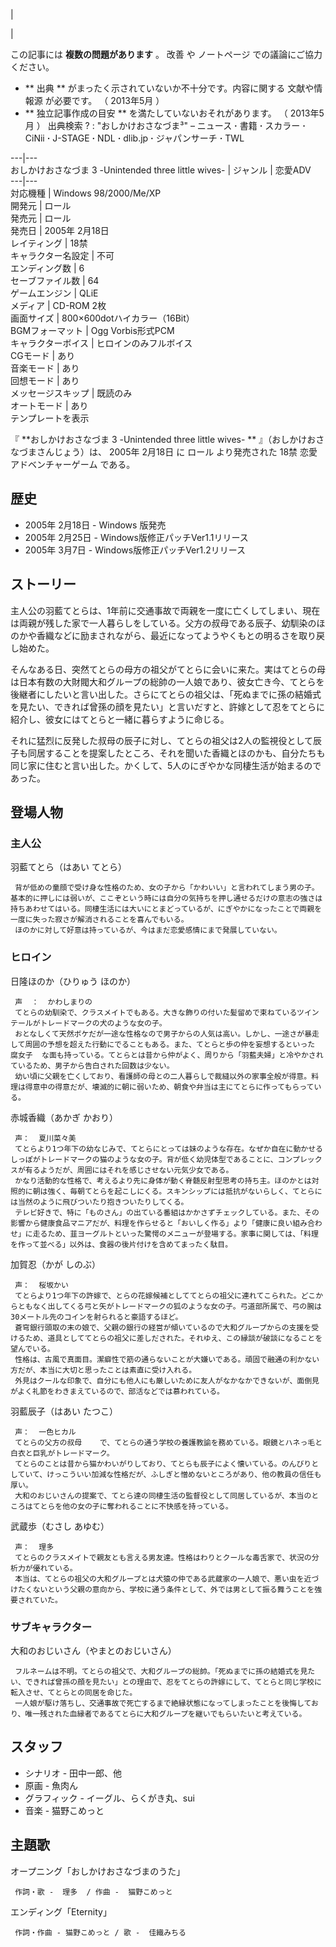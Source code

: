 |

|

この記事には **複数の問題があります** 。  改善  や  ノートページ  での議論にご協力ください。

  * ** 出典  ** がまったく示されていないか不十分です。内容に関する  文献や情報源  が必要です。  （  2013年5月  ） 
  * ** 独立記事作成の目安  ** を満たしていないおそれがあります。  （  2013年5月  ）  出典検索  ?  :  "おしかけおさなづま³"  –  ニュース  **·** 書籍  **·** スカラー  **·** CiNii  **·** J-STAGE  **·** NDL  **·** dlib.jp  **·** ジャパンサーチ  **·** TWL 

  
  
---|---  
おしかけおさなづま  3  -Unintended three little wives-  |  ジャンル  |  恋愛ADV   
---|---  
対応機種  |  Windows 98/2000/Me/XP   
開発元  |  ロール   
発売元  |  ロール   
発売日  |  2005年  2月18日   
レイティング  |  18禁   
キャラクター名設定  |  不可   
エンディング数  |  6   
セーブファイル数  |  64   
ゲームエンジン  |  QLiE     
メディア  |  CD-ROM 2枚   
画面サイズ  |  800×600dotハイカラー（16Bit）   
BGMフォーマット  |  Ogg Vorbis形式PCM   
キャラクターボイス  |  ヒロインのみフルボイス   
CGモード  |  あり   
音楽モード  |  あり   
回想モード  |  あり   
メッセージスキップ  |  既読のみ   
オートモード  |  あり   
テンプレートを表示  
  
『 **おしかけおさなづま 3  -Unintended three little wives- ** 』（おしかけおさなづまさんじょう）は、  2005年
2月18日  に  ロール  より発売された  18禁  恋愛アドベンチャーゲーム  である。

##  歴史  

  * 2005年  2月18日  \-  Windows  版発売 
  * 2005年  2月25日  \- Windows版修正パッチVer1.1リリース 
  * 2005年  3月7日  \- Windows版修正パッチVer1.2リリース 

##  ストーリー  

主人公の羽藍てとらは、1年前に交通事故で両親を一度に亡くしてしまい、現在は両親が残した家で一人暮らしをしている。父方の叔母である辰子、幼馴染のほのかや香織などに励まされながら、最近になってようやくもとの明るさを取り戻し始めた。

そんなある日、突然てとらの母方の祖父がてとらに会いに来た。実はてとらの母は日本有数の大財閥大和グループの総帥の一人娘であり、彼女亡き今、てとらを後継者にしたいと言い出した。さらにてとらの祖父は、「死ぬまでに孫の結婚式を見たい、できれば曾孫の顔を見たい」と言いだすと、許嫁として忍をてとらに紹介し、彼女にはてとらと一緒に暮らすように命じる。

それに猛烈に反発した叔母の辰子に対し、てとらの祖父は2人の監視役として辰子も同居することを提案したところ、それを聞いた香織とほのかも、自分たちも同じ家に住むと言い出した。かくして、5人のにぎやかな同棲生活が始まるのであった。

##  登場人物  

###  主人公  

羽藍てとら（はあい てとら）

     背が低めの童顔で受け身な性格のため、女の子から「かわいい」と言われてしまう男の子。基本的に押しには弱いが、ここぞという時には自分の気持ちを押し通せるだけの意志の強さは持ちあわせてはいる。同棲生活には大いにとまどっているが、にぎやかになったことで両親を一度に失った寂さが解消されることを喜んでもいる。 
     ほのかに対して好意は持っているが、今はまだ恋愛感情にまで発展していない。 

###  ヒロイン  

日隆ほのか（ひりゅう ほのか）

     声  ：  かわしまりの 
     てとらの幼馴染で、クラスメイトでもある。大きな飾りの付いた髪留めで束ねているツインテールがトレードマークの犬のような女の子。 
     おとなしくて天然ボケだが一途な性格なので男子からの人気は高い。しかし、一途さが暴走して周囲の予想を超えた行動にでることもある。また、てとらと歩の仲を妄想するといった  腐女子  な面も持っている。てとらとは昔から仲がよく、周りから「羽藍夫婦」と冷やかされているため、男子から告白された回数は少ない。 
     幼い頃に父親を亡くしており、看護師の母との二人暮らしで裁縫以外の家事全般が得意。料理は得意中の得意だが、壊滅的に朝に弱いため、朝食や弁当は主にてとらに作ってもらっている。 
赤城香織（あかぎ かおり）

     声：  夏川菜々美 
     てとらより1つ年下の幼なじみで、てとらにとっては妹のような存在。なぜか自在に動かせるしっぽがトレードマークの猫のような女の子。背が低く幼児体型であることに、コンプレックスが有るようだが、周囲にはそれを感じさせない元気少女である。 
     かなり活動的な性格で、考えるより先に身体が動く脊髄反射型思考の持ち主。ほのかとは対照的に朝は強く、毎朝てとらを起こしにくる。スキンシップには抵抗がないらしく、てとらには当然のように飛びついたり抱きついたりしてくる。 
     テレビ好きで、特に「ものさん」の出ている番組はかかさずチェックしている。また、その影響から健康食品マニアだが、料理を作らせると「おいしく作る」より「健康に良い組み合わせ」に走るため、韮ヨーグルトといった驚愕のメニューが登場する。家事に関しては、「料理を作って並べる」以外は、食器の後片付けを含めてまったく駄目。 
加賀忍（かが しのぶ）

     声：  桜坂かい 
     てとらより1つ年下の許嫁で、とらの花嫁候補としててとらの祖父に連れてこられた。どこからともなく出してくる弓と矢がトレードマークの狐のような女の子。弓道部所属で、弓の腕は30メートル先のコインを射られると豪語するほど。 
     蒼穹銀行頭取の末の娘で、父親の銀行の経営が傾いているので大和グループからの支援を受けるため、道具としててとらの祖父に差しだされた。それゆえ、この縁談が破談になることを望んでいる。 
     性格は、古風で真面目。潔癖性で筋の通らないことが大嫌いである。頑固で融通の利かない方だが、本当に大切と思ったことは素直に受け入れる。 
     外見はクールな印象で、自分にも他人にも厳しいために友人がなかなかできないが、面倒見がよく礼節をわきまえているので、部活などでは慕われている。 
羽藍辰子（はあい たつこ）

     声：  一色ヒカル 
     てとらの父方の叔母    で、てとらの通う学校の養護教諭を務めている。眼鏡とハネっ毛と白衣と巨乳がトレードマーク。 
     てとらのことは昔から猫かわいがりしており、てとらも辰子によく懐いている。のんびりとしていて、けっこういい加減な性格だが、ふしぎと憎めないところがあり、他の教員の信任も厚い。 
     大和のおじいさんの提案で、てとら達の同棲生活の監督役として同居しているが、本当のところはてとらを他の女の子に奪われることに不快感を持っている。 
武蔵歩（むさし あゆむ）

     声：  理多 
     てとらのクラスメイトで親友とも言える男友達。性格はわりとクールな毒舌家で、状況の分析力が優れている。 
     本当は、てとらの祖父の大和グループとは犬猿の仲である武蔵家の一人娘で、悪い虫を近づけたくないという父親の意向から、学校に通う条件として、外では男として振る舞うことを強要されていた。 

###  サブキャラクター  

大和のおじいさん（やまとのおじいさん）

     フルネームは不明。てとらの祖父で、大和グループの総帥。「死ぬまでに孫の結婚式を見たい、できれば曾孫の顔を見たい」との理由で、忍をてとらの許嫁にして、てとらと同じ学校に転入させ、てとらとの同居を命じた。 
     一人娘が駆け落ちし、交通事故で死亡するまで絶縁状態になってしまったことを後悔しており、唯一残された血縁者であるてとらに大和グループを継いでもらいたいと考えている。 

##  スタッフ  

  * シナリオ - 田中一郎、他 
  * 原画 -  魚肉ん 
  * グラフィック - イーグル、らくがき丸、sui 
  * 音楽 -  猫野こめっと 

##  主題歌  

オープニング「おしかけおさなづまのうた」

     作詞・歌 -  理多  / 作曲 -  猫野こめっと 
エンディング「Eternity」

     作詞・作曲 - 猫野こめっと / 歌 -  佳織みちる 

